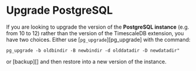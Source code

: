 
# Upgrade PostgreSQL

If you are looking to upgrade the version of the **PostgreSQL instance** (e.g. from 10 to 12) rather than the version of the TimescaleDB extension, you have two choices. Either use [`pg_upgrade`][pg_upgrade] with the command:

 ```
 pg_upgrade -b oldbindir -B newbindir -d olddatadir -D newdatadir"
 ```

 or [backup][] and then restore into a new version of the instance.
